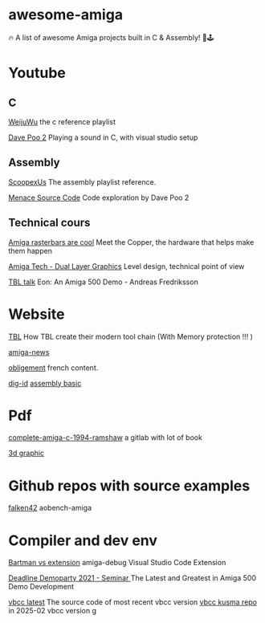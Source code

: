 # awesome-amiga
🔥 A list of awesome Amiga projects built in C &amp; Assembly! 🏁🕹️

# Youtube
## C

[WeijuWu](https://www.youtube.com/@WeijuWu) the c reference playlist

[Dave Poo 2](https://www.youtube.com/watch?v=EDVRdlnHyoE) Playing a sound in C, with visual studio setup

## Assembly

[ScoopexUs](https://www.youtube.com/watch?v=p83QUZ1-P10&list=PLc3ltHgmiidpK-s0eP5hTKJnjdTHz0_bW) The assembly playlist reference.

[Menace Source Code](https://www.youtube.com/watch?v=jbVYkTMYo-w&list=PLr783JgI3IBd9PZuc9WMmwwxoG2ic-NzB&index=5) Code exploration by Dave Poo 2

## Technical cours

[Amiga rasterbars are cool](https://www.youtube.com/watch?v=fdVrh7RnS-0) Meet the Copper, the hardware that helps make them happen

[Amiga Tech - Dual Layer Graphics](https://www.youtube.com/watch?v=RLt6JysObKs) Level design, technical point of view

[TBL talk](https://www.youtube.com/watch?v=WDfrA7PE-G0) Eon: An Amiga 500 Demo - Andreas Fredriksson


# Website

[TBL](https://tbl.nu/2019/08/20/Tooling/) How TBL create their modern tool chain (With Memory protection !!! )

[amiga-news](https://www.amiga-news.de/en/news/AN-2023-10-00017-EN.html)

[obligement](http://obligement.free.fr/articles/amigacmanual_0_introduction.php) french content.

[dig-id](https://www.dig-id.de/amiga/framework/)
[assembly basic](https://www.thedigitalcatonline.com/categories/amiga/)

# Pdf

[complete-amiga-c-1994-ramshaw](https://gitlab.com/amigasourcecodepreservation/complete-amiga-c/-/blob/master/pdf/complete-amiga-c-1994-ramshaw.pdf?ref_type=heads) a gitlab with lot of book

[3d graphic](https://archive.org/details/Amiga3dGraphicProgrammingInBasic/page/n363/mode/2up)


# Github repos with source examples

[falken42](https://github.com/falken42/aobench-amiga) aobench-amiga

# Compiler and dev env

[Bartman vs extension](https://github.com/BartmanAbyss/vscode-amiga-debug) amiga-debug Visual Studio Code Extension

[Deadline Demoparty 2021 - Seminar ](https://www.youtube.com/watch?v=gQ4tKisnr7Y)  The Latest and Greatest in Amiga 500 Demo Development


[vbcc latest](http://www.compilers.de/vbcc.html) The source code of most recent vbcc version
[vbcc kusma repo ](https://github.com/kusma/vbcc) in 2025-02 vbcc version g
